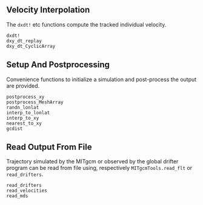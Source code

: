 ## Velocity Interpolation

The `dxdt!` etc functions compute the tracked individual velocity. 

```@docs
dxdt!
dxy_dt_replay
dxy_dt_CyclicArray
```

## Setup And Postprocessing 

Convenience functions to initialize a simulation and post-process the output are provided. 

```@docs
postprocess_xy
postprocess_MeshArray
randn_lonlat
interp_to_lonlat
interp_to_xy
nearest_to_xy
gcdist
```

## Read Output From File 

Trajectory simulated by the MITgcm or observed by the global drifter program can be read from file using, respectively `MITgcmTools.read_flt` or  `read_drifters`.

```@docs
read_drifters
read_velocities
read_mds
```
